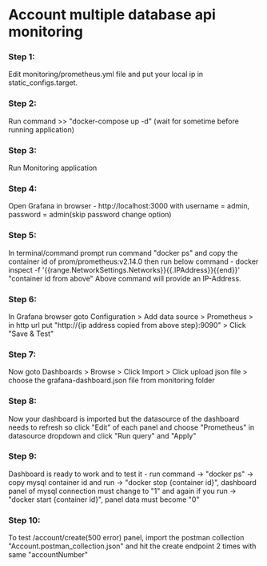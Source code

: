 # Account multiple database api monitoring

### Step 1: 
Edit monitoring/prometheus.yml file and put your local ip in static_configs.target.
### Step 2:
Run command >> "docker-compose up -d" (wait for sometime before running application)
### Step 3:
Run Monitoring application
### Step 4:
Open Grafana in browser - http://localhost:3000 with username = admin, password = admin(skip password change option)
### Step 5:
In terminal/command prompt run command "docker ps" and copy the container id of prom/prometheus:v2.14.0 then run below command - 
docker inspect  -f '{{range.NetworkSettings.Networks}}{{.IPAddress}}{{end}}' "container id from above"
Above command will provide an IP-Address.
### Step 6:
In Grafana browser goto Configuration > Add data source > Prometheus > in http url put "http://{ip address copied from above step}:9090" > Click "Save & Test"
### Step 7:
Now goto Dashboards > Browse > Click Import > Click upload json file > choose the grafana-dashboard.json file from monitoring folder
### Step 8:
Now your dashboard is imported but the datasource of the dashboard needs to refresh so click "Edit" of each panel and choose "Prometheus" in datasource dropdown and click "Run query" and "Apply"
### Step 9:
Dashboard is ready to work and to test it -  run command -> "docker ps" -> copy mysql container id and run -> "docker stop {container id}", dashboard panel of mysql connection must change to "1" and again if you run -> "docker start {container id}", panel data must become "0"
### Step 10:
To test /account/create(500 error) panel, import the postman collection "Account.postman_collection.json" and hit the create endpoint 2 times with same "accountNumber" 